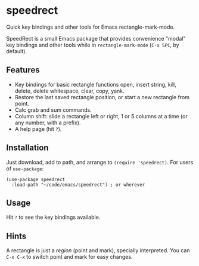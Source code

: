 # speedrect
Quick key bindings and other tools for Emacs rectangle-mark-mode.

SpeedRect is a small Emacs package that provides convenience "modal" key bindings and other tools while in `rectangle-mark-mode` (`C-x SPC`, by default).  

## Features

- Key bindings for basic rectangle functions open, insert string, kill, delete, delete whitespace, clear, copy, yank.
- Restore the last saved rectangle position, or start a new rectangle from point. 
- Calc grab and sum commands.
- Column shift: slide a rectangle left or right, 1 or 5 columns at a time (or any number, with a prefix). 
- A help page (hit `?`). 

## Installation

Just download, add to path, and arrange to `(require 'speedrect)`.  For users of `use-package`:

```elisp
(use-package speedrect
  :load-path "~/code/emacs/speedrect") ; or wherever
```

## Usage

Hit `?` to see the key bindings available.

## Hints

A rectangle is just a _region_ (point and mark), specially interpreted.  You can `C-x C-x` to switch point and mark for easy changes. 
